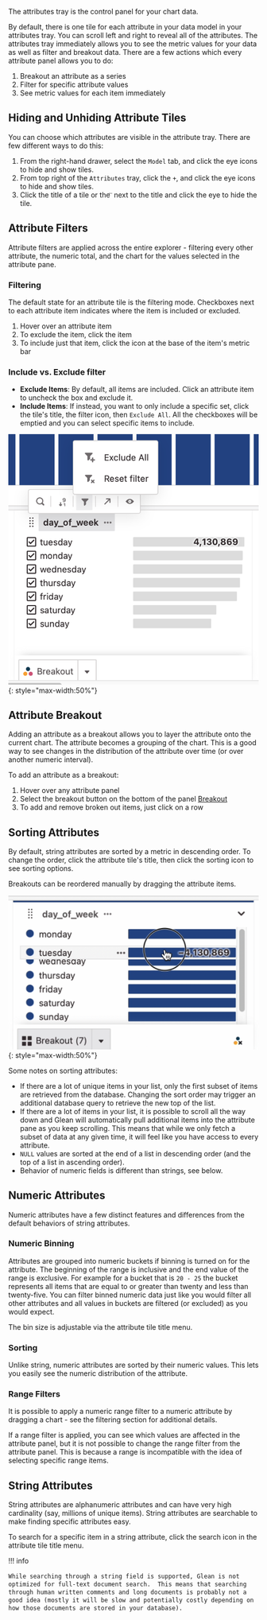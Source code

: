 The attributes tray is the control panel for your chart data.

By default, there is one tile for each attribute in your data model in your attributes tray. You can scroll left and right to reveal all of the attributes. The attributes tray immediately allows you to see the metric values for your data as well as filter and breakout data. There are a few actions which every attribute panel allows you to do:

1. Breakout an attribute as a series
2. Filter for specific attribute values
3. See metric values for each item immediately

<!-- There is also some type specific behavior for attributes. -->

## Hiding and Unhiding Attribute Tiles

You can choose which attributes are visible in the attribute tray. There are few different ways to do this:

1. From the right-hand drawer, select the `Model` tab, and click the eye icons to hide and show tiles.
2. From top right of the `Attributes` tray, click the `+`, and click the eye icons to hide and show tiles.
3. Click the title of a tile or the `⃛` next to the title and click the eye to hide the tile.

## Attribute Filters

Attribute filters are applied across the entire explorer - filtering every other attribute, the numeric total, and the chart for the values selected in the attribute pane.

### Filtering

The default state for an attribute tile is the filtering mode. Checkboxes next to each attribute item indicates where the item is included or excluded.

1. Hover over an attribute item
1. To exclude the item, click the item
1. To include just that item, click the icon at the base of the item's metric bar

### Include vs. Exclude filter

- **Exclude Items**: By default, all items are included. Click an attribute item to uncheck the box and exclude it.
- **Include Items**: If instead, you want to only include a specific set, click the tile's title, the filter icon, then `Exclude All`. All the checkboxes will be emptied and you can select specific items to include.

![attribute filter](../../assets/attribute-filter.png){: style="max-width:50%"}

## Attribute Breakout

Adding an attribute as a breakout allows you to layer the attribute onto the current chart. The attribute becomes a grouping of the chart. This is a good way to see changes in the distribution of the attribute over time (or over another numeric interval).

To add an attribute as a breakout:

1. Hover over any attribute panel
2. Select the breakout button on the bottom of the panel [Breakout](Breakout.md)
3. To add and remove broken out items, just click on a row

## Sorting Attributes

By default, string attributes are sorted by a metric in descending order. To change the order, click the attribute tile's title, then click the sorting icon to see sorting options.

Breakouts can be reordered manually by dragging the attribute items.

![attribute reordering](../../assets/attribute-reorder.png){: style="max-width:50%"}

Some notes on sorting attributes:

- If there are a lot of unique items in your list, only the first subset of items are retrieved from the database. Changing the sort order may trigger an additional database query to retrieve the new top of the list.
- If there are a lot of items in your list, it is possible to scroll all the way down and Glean will automatically pull additional items into the attribute pane as you keep scrolling. This means that while we only fetch a subset of data at any given time, it will feel like you have access to every attribute.
- `NULL` values are sorted at the end of a list in descending order (and the top of a list in ascending order).
- Behavior of numeric fields is different than strings, see below.

## Numeric Attributes

Numeric attributes have a few distinct features and differences from the default behaviors of string attributes.

### Numeric Binning

Attributes are grouped into numeric buckets if binning is turned on for the attribute. The beginning of the range is inclusive and the end value of the range is exclusive. For example for a bucket that is `20 - 25` the bucket represents all items that are equal to or greater than twenty and less than twenty-five. You can filter binned numeric data just like you would filter all other attributes and all values in buckets are filtered (or excluded) as you would expect.

The bin size is adjustable via the attribute tile title menu.

### Sorting

Unlike string, numeric attributes are sorted by their numeric values. This lets you easily see the numeric distribution of the attribute.

### Range Filters

It is possible to apply a numeric range filter to a numeric attribute by dragging a chart - see the filtering section for additional details.

If a range filter is applied, you can see which values are affected in the attribute panel, but it is not possible to change the range filter from the attribute panel. This is because a range is incompatible with the idea of selecting specific range items.

## String Attributes

String attributes are alphanumeric attributes and can have very high cardinality (say, millions of unique items). String attributes are searchable to make finding specific attributes easy.

To search for a specific item in a string attribute, click the search icon in the attribute tile title menu.

!!! info

    While searching through a string field is supported, Glean is not optimized for full-text document search.  This means that searching through human written comments and long documents is probably not a good idea (mostly it will be slow and potentially costly depending on how those documents are stored in your database).
